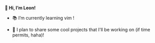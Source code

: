 **👋 Hi, I’m Leon!**

- 📚 I’m currently learning vim !
  
- 💭 I plan to share some cool projects that I'll be working on (if time permits, haha)!
